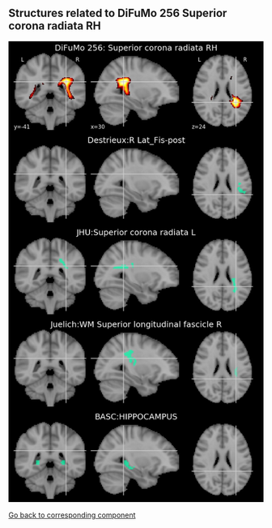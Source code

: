 


## Structures related to DiFuMo 256 Superior corona radiata RH

![135](135.jpg "Structures related to DiFuMo 256 Superior corona radiata RH")

[Go back to corresponding component](https://parietal-inria.github.io/DiFuMo/256/html/135.html)